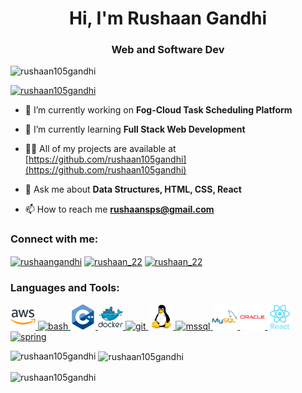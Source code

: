 <h1 align="center">Hi, I'm Rushaan Gandhi</h1>
<h3 align="center">Web and Software Dev</h3>

<p align="left"> <img src="https://komarev.com/ghpvc/?username=rushaan105gandhi&label=Profile%20views&color=0e75b6&style=flat" alt="rushaan105gandhi" /> </p>

<p align="left"> <a href="https://github.com/ryo-ma/github-profile-trophy"><img src="https://github-profile-trophy.vercel.app/?username=rushaan105gandhi" alt="rushaan105gandhi" /></a> </p>

- 🔭 I’m currently working on **Fog-Cloud Task Scheduling Platform**

- 🌱 I’m currently learning **Full Stack Web Development**

- 👨‍💻 All of my projects are available at [https://github.com/rushaan105gandhi](https://github.com/rushaan105gandhi)

- 💬 Ask me about **Data Structures, HTML, CSS, React**

- 📫 How to reach me **rushaansps@gmail.com**

<h3 align="left">Connect with me:</h3>
<p align="left">
<a href="https://linkedin.com/in/rushaangandhi" target="blank"><img align="center" src="https://raw.githubusercontent.com/rahuldkjain/github-profile-readme-generator/master/src/images/icons/Social/linked-in-alt.svg" alt="rushaangandhi" height="30" width="40" /></a>
<a href="https://instagram.com/rushaan_22" target="blank"><img align="center" src="https://raw.githubusercontent.com/rahuldkjain/github-profile-readme-generator/master/src/images/icons/Social/instagram.svg" alt="rushaan_22" height="30" width="40" /></a>
<a href="https://www.leetcode.com/rushaan_22" target="blank"><img align="center" src="https://raw.githubusercontent.com/rahuldkjain/github-profile-readme-generator/master/src/images/icons/Social/leet-code.svg" alt="rushaan_22" height="30" width="40" /></a>
</p>

<h3 align="left">Languages and Tools:</h3>
<p align="left"> <a href="https://aws.amazon.com" target="_blank" rel="noreferrer"> <img src="https://raw.githubusercontent.com/devicons/devicon/master/icons/amazonwebservices/amazonwebservices-original-wordmark.svg" alt="aws" width="40" height="40"/> </a> <a href="https://www.gnu.org/software/bash/" target="_blank" rel="noreferrer"> <img src="https://www.vectorlogo.zone/logos/gnu_bash/gnu_bash-icon.svg" alt="bash" width="40" height="40"/> </a> <a href="https://www.w3schools.com/cpp/" target="_blank" rel="noreferrer"> <img src="https://raw.githubusercontent.com/devicons/devicon/master/icons/cplusplus/cplusplus-original.svg" alt="cplusplus" width="40" height="40"/> </a> <a href="https://www.docker.com/" target="_blank" rel="noreferrer"> <img src="https://raw.githubusercontent.com/devicons/devicon/master/icons/docker/docker-original-wordmark.svg" alt="docker" width="40" height="40"/> </a> <a href="https://git-scm.com/" target="_blank" rel="noreferrer"> <img src="https://www.vectorlogo.zone/logos/git-scm/git-scm-icon.svg" alt="git" width="40" height="40"/> </a> <a href="https://www.linux.org/" target="_blank" rel="noreferrer"> <img src="https://raw.githubusercontent.com/devicons/devicon/master/icons/linux/linux-original.svg" alt="linux" width="40" height="40"/> </a> <a href="https://www.microsoft.com/en-us/sql-server" target="_blank" rel="noreferrer"> <img src="https://www.svgrepo.com/show/303229/microsoft-sql-server-logo.svg" alt="mssql" width="40" height="40"/> </a> <a href="https://www.mysql.com/" target="_blank" rel="noreferrer"> <img src="https://raw.githubusercontent.com/devicons/devicon/master/icons/mysql/mysql-original-wordmark.svg" alt="mysql" width="40" height="40"/> </a> <a href="https://www.oracle.com/" target="_blank" rel="noreferrer"> <img src="https://raw.githubusercontent.com/devicons/devicon/master/icons/oracle/oracle-original.svg" alt="oracle" width="40" height="40"/> </a> <a href="https://reactjs.org/" target="_blank" rel="noreferrer"> <img src="https://raw.githubusercontent.com/devicons/devicon/master/icons/react/react-original-wordmark.svg" alt="react" width="40" height="40"/> </a> <a href="https://spring.io/" target="_blank" rel="noreferrer"> <img src="https://www.vectorlogo.zone/logos/springio/springio-icon.svg" alt="spring" width="40" height="40"/> </a> </p>

<p><img align="left" src="https://github-readme-stats.vercel.app/api/top-langs?username=rushaan105gandhi&show_icons=true&locale=en&layout=compact" alt="rushaan105gandhi" /></p>

<p>&nbsp;<img align="center" src="https://github-readme-stats.vercel.app/api?username=rushaan105gandhi&show_icons=true&locale=en" alt="rushaan105gandhi" /></p>

<p><img align="center" src="https://github-readme-streak-stats.herokuapp.com/?user=rushaan105gandhi&" alt="rushaan105gandhi" /></p>
